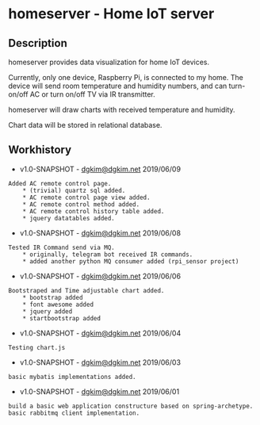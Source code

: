 
# homeserver - Home IoT server

## Description

homeserver provides data visualization for home IoT devices.

Currently, only one device, Raspberry Pi, is connected to my home.
The device will send room temperature and humidity numbers,
and can turn-on/off AC or turn on/off TV via IR transmitter.

homeserver will draw charts with received temperature and humidity.

Chart data will be stored in relational database.

## Workhistory

   * v1.0-SNAPSHOT - dgkim@dgkim.net 2019/06/09
   
    Added AC remote control page.
        * (trivial) quartz sql added.
        * AC remote control page view added.
        * AC remote control method added.
        * AC remote control history table added.
        * jquery datatables added.

   * v1.0-SNAPSHOT - dgkim@dgkim.net 2019/06/08
   
    Tested IR Command send via MQ.
        * originally, telegram bot received IR commands.
        * added another python MQ consumer added (rpi_sensor project)

   * v1.0-SNAPSHOT - dgkim@dgkim.net 2019/06/06
   
    Bootstraped and Time adjustable chart added.
        * bootstrap added
        * font awesome added
        * jquery added
        * startbootstrap added

   * v1.0-SNAPSHOT - dgkim@dgkim.net 2019/06/04
   
    Testing chart.js 

   * v1.0-SNAPSHOT - dgkim@dgkim.net 2019/06/03
   
    basic mybatis implementations added.

   * v1.0-SNAPSHOT - dgkim@dgkim.net 2019/06/01
   
    build a basic web application constructure based on spring-archetype.
    basic rabbitmq client implementation.
